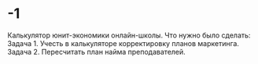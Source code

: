 # -1
Калькулятор юнит-экономики онлайн-школы.  Что нужно было сделать:  Задача 1. Учесть в калькуляторе корректировку планов маркетинга. Задача 2. Пересчитать план найма преподавателей.  

